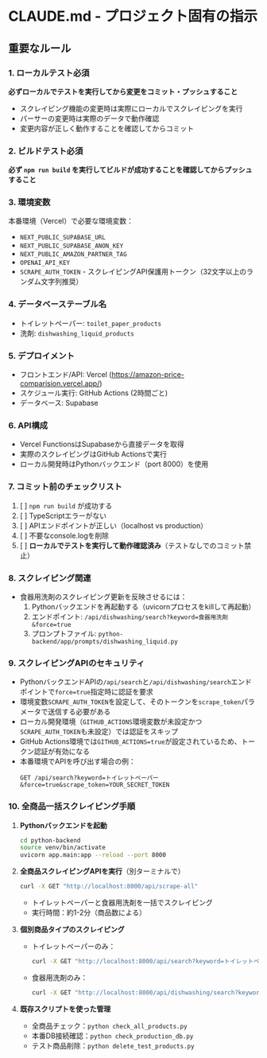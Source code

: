 # CLAUDE.md - プロジェクト固有の指示

## 重要なルール

### 1. ローカルテスト必須
**必ずローカルでテストを実行してから変更をコミット・プッシュすること**
- スクレイピング機能の変更時は実際にローカルでスクレイピングを実行
- パーサーの変更時は実際のデータで動作確認
- 変更内容が正しく動作することを確認してからコミット

### 2. ビルドテスト必須
**必ず `npm run build` を実行してビルドが成功することを確認してからプッシュすること**

### 3. 環境変数
本番環境（Vercel）で必要な環境変数：
- `NEXT_PUBLIC_SUPABASE_URL`
- `NEXT_PUBLIC_SUPABASE_ANON_KEY`
- `NEXT_PUBLIC_AMAZON_PARTNER_TAG`
- `OPENAI_API_KEY`
- `SCRAPE_AUTH_TOKEN` - スクレイピングAPI保護用トークン（32文字以上のランダム文字列推奨）

### 4. データベーステーブル名
- トイレットペーパー: `toilet_paper_products`
- 洗剤: `dishwashing_liquid_products`

### 5. デプロイメント
- フロントエンド/API: Vercel (https://amazon-price-comparision.vercel.app/)
- スケジュール実行: GitHub Actions (2時間ごと)
- データベース: Supabase

### 6. API構成
- Vercel FunctionsはSupabaseから直接データを取得
- 実際のスクレイピングはGitHub Actionsで実行
- ローカル開発時はPythonバックエンド（port 8000）を使用

### 7. コミット前のチェックリスト
1. [ ] `npm run build` が成功する
2. [ ] TypeScriptエラーがない
3. [ ] APIエンドポイントが正しい（localhost vs production）
4. [ ] 不要なconsole.logを削除
5. [ ] **ローカルでテストを実行して動作確認済み**（テストなしでのコミット禁止）

### 8. スクレイピング関連
- 食器用洗剤のスクレイピング更新を反映させるには：
  1. Pythonバックエンドを再起動する（uvicornプロセスをkillして再起動）
  2. エンドポイント: `/api/dishwashing/search?keyword=食器用洗剤&force=true`
  3. プロンプトファイル: `python-backend/app/prompts/dishwashing_liquid.py`

### 9. スクレイピングAPIのセキュリティ
- PythonバックエンドAPIの`/api/search`と`/api/dishwashing/search`エンドポイントで`force=true`指定時に認証を要求
- 環境変数`SCRAPE_AUTH_TOKEN`を設定して、そのトークンを`scrape_token`パラメータで送信する必要がある
- ローカル開発環境（`GITHUB_ACTIONS`環境変数が未設定かつ`SCRAPE_AUTH_TOKEN`も未設定）では認証をスキップ
- GitHub Actions環境では`GITHUB_ACTIONS=true`が設定されているため、トークン認証が有効になる
- 本番環境でAPIを呼び出す場合の例：
  ```
  GET /api/search?keyword=トイレットペーパー&force=true&scrape_token=YOUR_SECRET_TOKEN
  ```

### 10. 全商品一括スクレイピング手順
1. **Pythonバックエンドを起動**
   ```bash
   cd python-backend
   source venv/bin/activate
   uvicorn app.main:app --reload --port 8000
   ```

2. **全商品スクレイピングAPIを実行**（別ターミナルで）
   ```bash
   curl -X GET "http://localhost:8000/api/scrape-all"
   ```
   - トイレットペーパーと食器用洗剤を一括でスクレイピング
   - 実行時間：約1-2分（商品数による）

3. **個別商品タイプのスクレイピング**
   - トイレットペーパーのみ：
     ```bash
     curl -X GET "http://localhost:8000/api/search?keyword=トイレットペーパー&force=true"
     ```
   - 食器用洗剤のみ：
     ```bash
     curl -X GET "http://localhost:8000/api/dishwashing/search?keyword=食器用洗剤&force=true"
     ```

4. **既存スクリプトを使った管理**
   - 全商品チェック：`python check_all_products.py`
   - 本番DB接続確認：`python check_production_db.py`
   - テスト商品削除：`python delete_test_products.py`